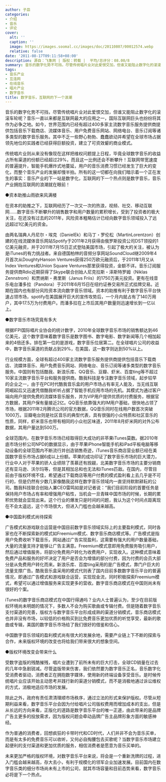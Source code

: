 ```yaml
---
author: 子皿
categories:
- 介绍
- 音乐
- 评论
cover:
  alt: ''
  caption: ''
  image: https://images.soomal.cc/images/doc/20110807/00012574.webp
  relative: false
date: '2011-08-17T09:11:58+08:00'
description: 源自：飞象网 | 版权：转载 |  平均/总评分：08.00/8
summary: 音乐的数字化势不可挡，尽管传统唱片业对此爱恨交加，但谁又能阻止数字化的滚滚车轮呢？音乐一直以来都是互联网最大的应用之一，国际互联网巨头也纷纷将其作为必争之地。如今，世界范围内已经有超过400多家主流数字音乐服务提供商提供包括音乐下载商店、流媒体音乐、用户免费音乐网站、网络电台、音乐订阅等诸多类型的数字音乐服务……
tags:
- 音乐产业
- 互连网
- 在线音乐
- 唱片产业
- 数字音乐
title: 数字音乐，互联网的下一个浪潮
---
```


音乐的数字化势不可挡，尽管传统唱片业对此爱恨交加，但谁又能阻止数字化的滚滚车轮呢？音乐一直以来都是互联网最大的应用之一，国际互联网巨头也纷纷将其作为必争之地。如今，世界范围内已经有超过400多家主流数字音乐服务提供商提供包括音乐下载商店、流媒体音乐、用户免费音乐网站、网络电台、音乐订阅等诸多类型的数字音乐服务。其中不乏一些野心勃勃、蠢蠢欲动并希望在全球市场占据领先地位的实践者已经获得巨额投资，建立了可资效颦的商业模式。

传统唱片业则从来没有像现在这样把维权问题提上日程，毕竟全球数字音乐的收益占所有渠道的份额已经超过29%，而且这一比例还会不断攀升！互联网带宽速度的普遍提升，智能手机爆炸式地蔓延，用户的音乐消费习惯已经发生了巨大的变化，而整个音乐产业的发展却慢半拍。所有的这一切都在向我们暗示着一个正在发生的事实：音乐产业的下一站是数字化，互联网的下一个热点则是数字音乐，音乐产业拥抱互联网的浪潮就在眼前！

●资本助推山雨欲来风满楼

在资本的助推之下，互联网经历了一次又一次的热浪，视频、社交、移动互联网……数字音乐不断攀升的销售数字和用户数量的累积增长，受到了投资者的极大关注，在还没有过去的2011年，风险资本粗略估计已经向数字音乐领域投入了远远超过1亿美元的资金。

由两名瑞典人丹尼尔・埃克（DanielEk）和马丁・罗伦松（MartinLorentzon）创建的在线流媒体音乐网站Spotify于2011年2月获得由俄罗斯投资公司DST领投的1亿美元融资，并于2011年7月15日正式登陆美国市场，引起了极大的关注，被认为是iTunes的有力挑战者。来自德国柏林的音频分享网站SoundCloud继2009年4月首次从DoughtyHanson Ventures获得250万欧元融资后，于2011年1月又从Index Ventures和Union Square Ventures那里获得投资，金额不详。音乐订阅服务提供商Rdio近期获得了Skype联合创始人尼克拉斯・泽斯特罗姆（Niklas Zennstrom）和贾纳斯・弗里斯（Janus Friis）的1750万美元投资。更有在线音乐电台潘多拉（Pandora）于2011年6月15日在纽约证券交易所正式挂牌交易。近期在国内也有部分风险资本流向数字音乐领域。资本的助推有利于数字音乐平台快速占领市场，spotify在美国展开巨大的宣传攻势后，一个月内就占有了140万用户，其中17.5万为付费用户。而潘多拉在上市后其用户数量则迅速增长到一亿以上。

●数字音乐市场究竟有多大

根据IFPI国际唱片业协会的统计数字，2010年全球数字音乐市场的销售额达到46亿美元，这个数字意味着数字音乐是数字图书、数字电影、数字新闻等几个相加起来的4倍还多。排在第一位的是游戏，数字音乐位居第二。在全球唱片公司的收益中，数字音乐渠道的贡献占到29%，在美国，这一数字则达到50%以上。

行业规模方面，全球有超过400家主流数字音乐服务提供商提供包括音乐下载商店、流媒体音乐、用户免费音乐网站、网络电台、音乐订阅等诸多类型的数字音乐服务。中国则有包括酷我、新浪乐库、QQ音乐、豆瓣、虾米、百度ting等不超过10家主流数字音乐平台和服务提供商。酷我科技是专注数字音乐领域，起步较早的企业之一，由于在PC时代酷我音乐盒的用户市场占有率无人能及，当无线互联网崛起后又迅速凭借酷我听听占据了智能手机应用市场的先机。其模式为通过客户端向用户提供免费的流媒体音乐服务，并为VIP用户提供优质的付费服务，根据官方数据，其用户保有量接近2亿。QQ音乐依靠强大的IM用户基础，很快地占领了市场，根据2011年2月腾讯公司的官方数据，QQ音乐同时在线用户数首次突破1000万。豆瓣电台则是社区音乐的典型代表，具有很强的小众特质和社区音乐的性质，同样，虾米音乐也带有相同的小众社区味道，2011年8月虾米网的对外公布数据，其用户量达到500万。

全球范围内，在数字音乐市场已经取得巨大成功的非苹果iTunes莫数。据2010年底市场分析公司NPD的数据显示，由于苹果iPhone智能手机和iPad平板电脑等移动设备的全球范围内不断流行并创造销售奇迹，iTunes音乐商店营业额已经在美国数字音乐市场占据6成以上份额。苹果的成功印证了数字音乐市场的巨大潜力，行业中人对于苹果的骄人业绩除了羡慕还有觊觎，北美数字音乐市场的主要分销商还有亚马逊、沃尔玛等，但是其相加总和也无法和iTunes匹敌。在国内，尽管目前由于版权环境不佳，希望通过下载商店等用户付费的模式盈利看上去几乎是不可行的，但是仍然有少数几家像酷我这样在数字音乐领域内一直坚持默默耕耘的公司。酷我科技联合创始人兼CEO雷鸣如是对记者说：“我们目前阶段的首要任务是保持用户市场占有率和增强用户粘性，当机会一旦青睐中国市场的时候，长期的累积优势就会显现出来。这个行业的爆发只是时间的问题，我认为这个时间点距离现在不会太遥远，这个市场很大，但进入门槛也会越来越高。

●中国盈利模式尚待探索

广告模式和游戏联合运营是中国目前数字音乐领域实际上的主要盈利模式，同时各家也在不断探索新的模式如Freemium模式、数字音乐商店模式等。广告模式是指用户免费收听下载音乐，网站通过广告实现盈利，这需要有强大的用户数量基础，大量的流量支持才能够让广告主满意。Freemium模式意即用免费服务吸引用户，然后通过增值服务，将部分免费用户转化为收费用户，实现收入。这种模式意味着免费产品和服务的好坏决定了用户是否会为增值的部分付费，因为付费的会员大部分是从免费用户转化而来。新浪乐库、百度ting采用的是广告模式，靠门户巨大的流量支撑广告。酷我音乐盒采用的模式代则表了国内目前多数数字音乐平台的普遍情况，即通过广告模式和游戏联合运营，实现现金流，同时积极探索Freemium模式，希望可以通过增值服务来实现更多的营收。数字音乐商店模式在中国则尚未有很好的个案。

iTunes的数字音乐商店模式在中国行得通吗？业内人士普遍认为，至少在目前版权环境尚未明朗的情况下，多数人不会为购买歌曲或专辑付费。但是随着数字音乐支付渠道的完善，版权方与数字音乐平台形成成熟的渠道分销模式，音乐商店模式也并非没有市场，以较低的价格购买到比免费音乐更加优质的听觉享受，最新的歌曲或专辑，美国的数字音乐市场给了我们很好的借鉴和信心。

中国数字音乐领域的盈利模式尚有很大的发展余地，需要产业链上下不断的探索与合作，未来版权环境的改变也将给我们带来很大的想象空间。

●版权环境改变会带来什么

受数字盗版的残酷摧残，唱片业遭到了前所未有的巨大打击，全球CD销量在过去的几年中急剧锐减。尽管盗版带来伤害，我们依然要为数字音乐正名，音乐数字化受消费者驱动，消费者正在拥抱数字媒体，使用新的终端设备享受音乐。是时候传统唱片业应该开始主动思考并践行新的渠道分销模式，而不是消极地通过诉讼维权的方式，消极地适应市场的发展。

除此之外，政府有责任肃清理顺市场秩序，通过立法的形式来保护版权。尽管从短期利益来看，数字音乐平台会因为付给唱片公司版权费用而增加成本的支出，但是从长远的方向来看，正版化的道路是数字音乐平台的唯一正道，由此带来的是品牌广告主更多的投放需求，因为版权问题会牵动品牌广告主品牌形象方面的敏感神经。

作为普通的消费者，回想疯狂的卡带时代和CD时代，人们并非不会为音乐买单，而是有太多的免费音乐可以收听，又何必自掏腰包去买歌呢？当数字音乐市场建立起便利的支付渠道和更加优质的服务，相信消费者是愿意为音乐买单的。

未来更加严格的版权环境，对数字音乐平台来说，将会是一个重新洗牌的过程，进入门槛会越来越高，存大去小，有利于规模化的领军企业加速发展。目前国内在数字音乐类的细分市场尚未有上市的公司，就其市场容量和目前态势来看，数字音乐必将是下一个热点。